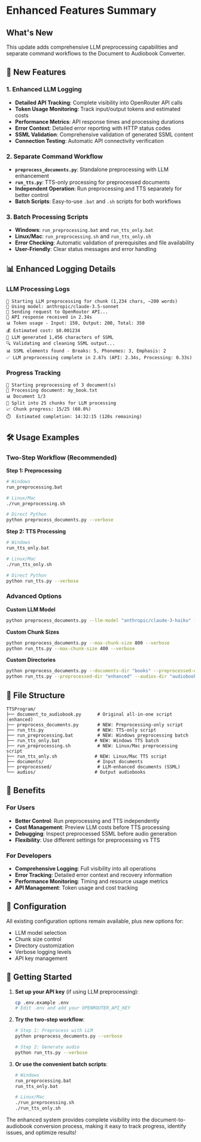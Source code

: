 # Enhanced Features Summary

## What's New

This update adds comprehensive LLM preprocessing capabilities and separate command workflows to the Document to Audiobook Converter.

## 🚀 New Features

### 1. Enhanced LLM Logging
- **Detailed API Tracking**: Complete visibility into OpenRouter API calls
- **Token Usage Monitoring**: Track input/output tokens and estimated costs
- **Performance Metrics**: API response times and processing durations
- **Error Context**: Detailed error reporting with HTTP status codes
- **SSML Validation**: Comprehensive validation of generated SSML content
- **Connection Testing**: Automatic API connectivity verification

### 2. Separate Command Workflow
- **`preprocess_documents.py`**: Standalone preprocessing with LLM enhancement
- **`run_tts.py`**: TTS-only processing for preprocessed documents
- **Independent Operation**: Run preprocessing and TTS separately for better control
- **Batch Scripts**: Easy-to-use `.bat` and `.sh` scripts for both workflows

### 3. Batch Processing Scripts
- **Windows**: `run_preprocessing.bat` and `run_tts_only.bat`
- **Linux/Mac**: `run_preprocessing.sh` and `run_tts_only.sh`
- **Error Checking**: Automatic validation of prerequisites and file availability
- **User-Friendly**: Clear status messages and error handling

## 📊 Enhanced Logging Details

### LLM Processing Logs
```
🤖 Starting LLM preprocessing for chunk (1,234 chars, ~200 words)
🔧 Using model: anthropic/claude-3.5-sonnet
📡 Sending request to OpenRouter API...
📡 API response received in 2.34s
📊 Token usage - Input: 150, Output: 200, Total: 350
💰 Estimated cost: $0.001234
📝 LLM generated 1,456 characters of SSML
🔍 Validating and cleaning SSML output...
📊 SSML elements found - Breaks: 5, Phonemes: 3, Emphasis: 2
✅ LLM preprocessing complete in 2.67s (API: 2.34s, Processing: 0.33s)
```

### Progress Tracking
```
🚀 Starting preprocessing of 3 document(s)
📄 Processing document: my_book.txt
📊 Document 1/3
🧩 Split into 25 chunks for LLM processing
📈 Chunk progress: 15/25 (60.0%)
⏱️  Estimated completion: 14:32:15 (120s remaining)
```

## 🛠️ Usage Examples

### Two-Step Workflow (Recommended)

**Step 1: Preprocessing**
```bash
# Windows
run_preprocessing.bat

# Linux/Mac
./run_preprocessing.sh

# Direct Python
python preprocess_documents.py --verbose
```

**Step 2: TTS Processing**
```bash
# Windows
run_tts_only.bat

# Linux/Mac
./run_tts_only.sh

# Direct Python
python run_tts.py --verbose
```

### Advanced Options

**Custom LLM Model**
```bash
python preprocess_documents.py --llm-model "anthropic/claude-3-haiku" --verbose
```

**Custom Chunk Sizes**
```bash
python preprocess_documents.py --max-chunk-size 800 --verbose
python run_tts.py --max-chunk-size 400 --verbose
```

**Custom Directories**
```bash
python preprocess_documents.py --documents-dir "books" --preprocessed-dir "enhanced"
python run_tts.py --preprocessed-dir "enhanced" --audios-dir "audiobooks"
```

## 📁 File Structure

```
TTSProgram/
├── document_to_audiobook.py      # Original all-in-one script (enhanced)
├── preprocess_documents.py       # NEW: Preprocessing-only script
├── run_tts.py                    # NEW: TTS-only script
├── run_preprocessing.bat         # NEW: Windows preprocessing batch
├── run_tts_only.bat             # NEW: Windows TTS batch
├── run_preprocessing.sh          # NEW: Linux/Mac preprocessing script
├── run_tts_only.sh              # NEW: Linux/Mac TTS script
├── documents/                    # Input documents
├── preprocessed/                 # LLM-enhanced documents (SSML)
└── audios/                      # Output audiobooks
```

## 🎯 Benefits

### For Users
- **Better Control**: Run preprocessing and TTS independently
- **Cost Management**: Preview LLM costs before TTS processing
- **Debugging**: Inspect preprocessed SSML before audio generation
- **Flexibility**: Use different settings for preprocessing vs TTS

### For Developers
- **Comprehensive Logging**: Full visibility into all operations
- **Error Tracking**: Detailed error context and recovery information
- **Performance Monitoring**: Timing and resource usage metrics
- **API Management**: Token usage and cost tracking

## 🔧 Configuration

All existing configuration options remain available, plus new options for:
- LLM model selection
- Chunk size control
- Directory customization
- Verbose logging levels
- API key management

## 🚀 Getting Started

1. **Set up your API key** (if using LLM preprocessing):
   ```bash
   cp .env.example .env
   # Edit .env and add your OPENROUTER_API_KEY
   ```

2. **Try the two-step workflow**:
   ```bash
   # Step 1: Preprocess with LLM
   python preprocess_documents.py --verbose
   
   # Step 2: Generate audio
   python run_tts.py --verbose
   ```

3. **Or use the convenient batch scripts**:
   ```bash
   # Windows
   run_preprocessing.bat
   run_tts_only.bat
   
   # Linux/Mac
   ./run_preprocessing.sh
   ./run_tts_only.sh
   ```

The enhanced system provides complete visibility into the document-to-audiobook conversion process, making it easy to track progress, identify issues, and optimize results!
